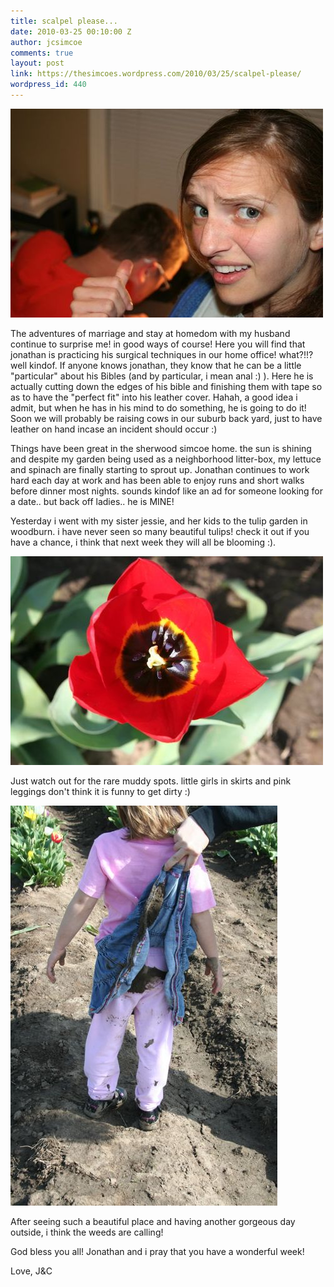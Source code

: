 ```yaml
---
title: scalpel please...
date: 2010-03-25 00:10:00 Z
author: jcsimcoe
comments: true
layout: post
link: https://thesimcoes.wordpress.com/2010/03/25/scalpel-please/
wordpress_id: 440
---
```


![](/public/assets/tumblr_l022qhcCI81qb8l8q.jpg)

The adventures of marriage and stay at homedom with my husband continue to surprise me! in good ways of course! Here you will find that jonathan is practicing his surgical techniques in our home office! what?!!? well kindof. If anyone knows jonathan, they know that he can be a little "particular" about his Bibles (and by particular, i mean anal :) ). Here he is actually cutting down the edges of his bible and finishing them with tape so as to have the "perfect fit" into his leather cover. Hahah, a good idea i admit, but when he has in his mind to do something, he is going to do it! Soon we will probably be raising cows in our suburb back yard, just to have leather on hand incase an incident should occur :)

Things have been great in the sherwood simcoe home. the sun is shining and despite my garden being used as a neighborhood litter-box, my lettuce and spinach are finally starting to sprout up. Jonathan continues to work hard each day at work and has been able to enjoy runs and short walks before dinner most nights. sounds kindof like an ad for someone looking for a date.. but back off ladies.. he is MINE!

Yesterday i went with my sister jessie, and her kids to the tulip garden in woodburn. i have never seen so many beautiful tulips! check it out if you have a chance, i think that next week they will all be blooming :).

![](/public/assets/tumblr_l022spycKh1qb8l8q.jpg)

Just watch out for the rare muddy spots. little girls in skirts and pink leggings don't think it is funny to get dirty :)

![](/public/assets/tumblr_l022tmtskR1qb8l8q.jpg)

After seeing such a beautiful place and having another gorgeous day outside, i think the weeds are calling!

God bless you all! Jonathan and i pray that you have a wonderful week!

Love, J&C

